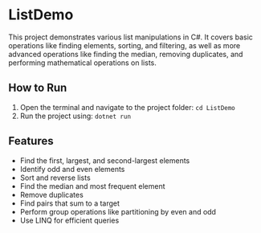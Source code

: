 # ListDemo

This project demonstrates various list manipulations in C#. It covers basic operations like finding elements, sorting, and filtering, as well as more advanced operations like finding the median, removing duplicates, and performing mathematical operations on lists.

## How to Run

1. Open the terminal and navigate to the project folder:
   `cd ListDemo`
2. Run the project using:
   `dotnet run`

## Features

- Find the first, largest, and second-largest elements
- Identify odd and even elements
- Sort and reverse lists
- Find the median and most frequent element
- Remove duplicates
- Find pairs that sum to a target
- Perform group operations like partitioning by even and odd
- Use LINQ for efficient queries